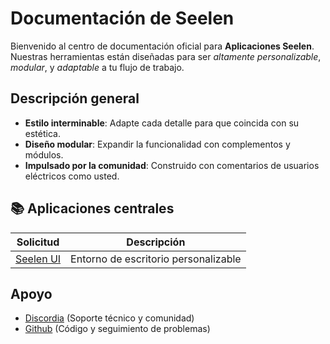 # **Documentación de Seelen**

Bienvenido al centro de documentación oficial para **Aplicaciones Seelen**.\
Nuestras herramientas están diseñadas para ser _altamente personalizable_,
_modular_, y _adaptable_ a tu flujo de trabajo.

## Descripción general

- **Estilo interminable**: Adapte cada detalle para que coincida con su
  estética.
- **Diseño modular**: Expandir la funcionalidad con complementos y módulos.
- **Impulsado por la comunidad**: Construido con comentarios de usuarios
  eléctricos como usted.

## **📚 Aplicaciones centrales**

| Solicitud                    | Descripción                          |
| ---------------------------- | ------------------------------------ |
| [Seelen UI](/apps/seelen-ui) | Entorno de escritorio personalizable |

## Apoyo

- [Discordia](https://discord.gg/ABfASx5ZAJ) (Soporte técnico y comunidad)
- [Github](https://github.com/Seelen-Inc) (Código y seguimiento de problemas)
